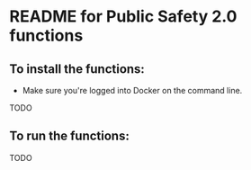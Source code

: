 # README for Public Safety 2.0 functions

## To install the functions:

* Make sure you're logged into Docker on the command line.

TODO

## To run the functions:

TODO
